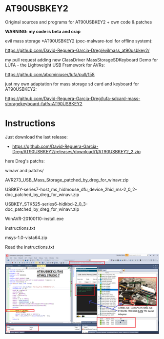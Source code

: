 # AT90USBKEY2
Original sources and programs for AT90USBKEY2 + own code &amp; patches 

**WARNING: my code is beta and crap**

evil mass storage *AT90USBKEY2 (poc-malware-tool for offline system):

https://github.com/David-Reguera-Garcia-Dreg/evilmass_at90usbkey2/

my pull request adding new ClassDriver MassStorageSDKeyboard Demo for LUFA - the Lightweight USB Framework for AVRs:

https://github.com/abcminiuser/lufa/pull/158

just my own adaptation for mass storage sd card and keyboard for AT90USBKEY2:

https://github.com/David-Reguera-Garcia-Dreg/lufa-sdcard-mass-storagekeyboard-fatfs-AT90USBKEY2

# Instructions

Just download the last release: 

  * https://github.com/David-Reguera-Garcia-Dreg/AT90USBKEY2/releases/download/1/AT90USBKEY2_2.zip

here Dreg's patchs:

winavr and patchs/

AVR273_USB_Mass_Storage_patched_by_dreg_for_winavr.zip

USBKEY-series7-host_ms_hidmouse_dfu_device_2hid_ms-2_0_2-doc_patched_by_dreg_for_winavr.zip

USBKEY_STK525-series6-hidkbd-2_0_3-doc_patched_by_dreg_for_winavr.zip

WinAVR-20100110-install.exe

instructions.txt

msys-1.0-vista64.zip

Read the instructions.txt

![helloworld](https://github.com/David-Reguera-Garcia-Dreg/AT90USBKEY2/blob/main/AT90USBKEY2_JTAG_ATMEL_STUDIO_7.png)
